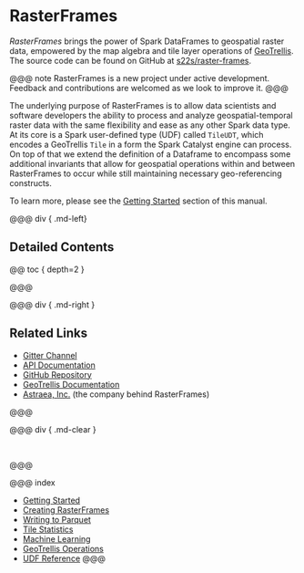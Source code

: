 # RasterFrames

_RasterFrames_ brings the power of Spark DataFrames to geospatial raster data, empowered by the map algebra and tile layer 
operations of [GeoTrellis](https://geotrellis.io/). The source code can be found on GitHub at
 [s22s/raster-frames](https://github.com/s22s/raster-frames).

@@@ note
RasterFrames is a new project under active development. Feedback and contributions are welcomed as we look to improve it.
@@@

The underlying purpose of RasterFrames is to allow data scientists and software developers the ability to process
and analyze geospatial-temporal raster data with the same flexibility and ease as any other Spark data type. At its
core is a Spark user-defined type (UDF) called `TileUDT`, which encodes a GeoTrellis `Tile` in a form the Spark
Catalyst engine can process. On top of that we extend the definition of a Dataframe to encompass some additional
invariants that allow for geospatial operations within and between RasterFrames to occur while still maintaining 
necessary geo-referencing constructs.

To learn more, please see the [Getting Started](getting-started.md) section of this manual.


@@@ div { .md-left}

## Detailed Contents

@@ toc { depth=2 }

@@@

@@@ div { .md-right }

## Related Links

* [Gitter Channel](https://gitter.im/s22s/raster-frames)
* [API Documentation](latest/api/index.html)
* [GitHub Repository](https://github.com/s22s/raster-frames)
* [GeoTrellis Documentation](https://docs.geotrellis.io/en/latest/)
* [Astraea, Inc.](http://www.astraea.earth/) (the company behind RasterFrames)

@@@

@@@ div { .md-clear }

&nbsp;

@@@

@@@ index
* [Getting Started](getting-started.md)
* [Creating RasterFrames](creating-rasterframes.md)
* [Writing to Parquet](writing-parquet.md)
* [Tile Statistics](tile-statistics.md)
* [Machine Learning](machine-learning.md)
* [GeoTrellis Operations](geotrellis-ops.md)
* [UDF Reference](reference.md)
@@@

